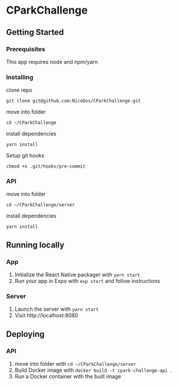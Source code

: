 # CParkChallenge

## Getting Started

### Prerequisites

This app requires node and npm/yarn

### Installing

clone repo

```
git clone git@github.com:NicoDos/CParkChallenge.git
```

move into folder

```
cd ~/CParkChallenge
```

install dependencies

```
yarn install
```

Setup git hooks

```
chmod +x .git/hooks/pre-commit
```

### API

move into folder

```
cd ~/CParkChallenge/server
```

install dependencies

```
yarn install
```

## Running locally

### App

1. Initialize the React Native packager with `yarn start`
2. Run your app in Expo with `exp start` and follow instructions

### Server

1. Launch the server with `yarn start`
2. Visit http://localhost:8080

## Deploying

### API

1. move into folder with `cd ~/CParkChallenge/server`
2. Build Docker image with `docker build -t cpark-challenge-api .`
3. Run a Docker container with the built image
